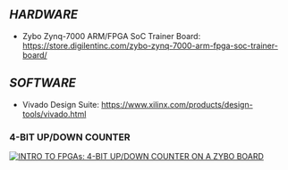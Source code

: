 ## _HARDWARE_
- Zybo Zynq-7000 ARM/FPGA SoC Trainer Board:  https://store.digilentinc.com/zybo-zynq-7000-arm-fpga-soc-trainer-board/ 

## _SOFTWARE_
- Vivado Design Suite: https://www.xilinx.com/products/design-tools/vivado.html

### 4-BIT UP/DOWN COUNTER
[![INTRO TO FPGAs: 4-BIT UP/DOWN COUNTER ON A ZYBO BOARD](http://img.youtube.com/vi/DrkU7wzI1gc/0.jpg)](https://www.youtube.com/watch?v=DrkU7wzI1gc "INTRO TO FPGAs: 4-BIT UP/DOWN COUNTER ON A ZYBO BOARD")
